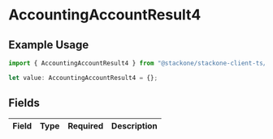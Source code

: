 # AccountingAccountResult4

## Example Usage

```typescript
import { AccountingAccountResult4 } from "@stackone/stackone-client-ts/sdk/models/shared";

let value: AccountingAccountResult4 = {};
```

## Fields

| Field       | Type        | Required    | Description |
| ----------- | ----------- | ----------- | ----------- |